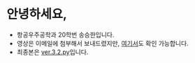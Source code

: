 # 안녕하세요,

* 항공우주공학과 20학번 송승한입니다.
* 영상은 이메일에 첨부해서 보내드렸지만, [여기서](https://youtu.be/NVvehg1U4cs)도 확인 가능합니다.
* 최종본은 [ver.3.2.py](./ver.3.2.py)입니다.

